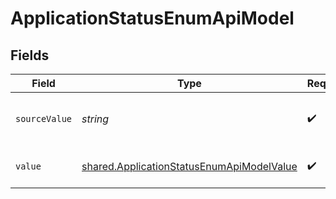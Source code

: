 # ApplicationStatusEnumApiModel


## Fields

| Field                                                                                                         | Type                                                                                                          | Required                                                                                                      | Description                                                                                                   | Example                                                                                                       |
| ------------------------------------------------------------------------------------------------------------- | ------------------------------------------------------------------------------------------------------------- | ------------------------------------------------------------------------------------------------------------- | ------------------------------------------------------------------------------------------------------------- | ------------------------------------------------------------------------------------------------------------- |
| `sourceValue`                                                                                                 | *string*                                                                                                      | :heavy_check_mark:                                                                                            | The source value of the application status.                                                                   | Hired                                                                                                         |
| `value`                                                                                                       | [shared.ApplicationStatusEnumApiModelValue](../../../sdk/models/shared/applicationstatusenumapimodelvalue.md) | :heavy_check_mark:                                                                                            | The status of the application.                                                                                | hired                                                                                                         |
